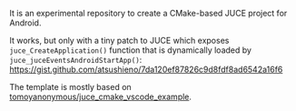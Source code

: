 It is an experimental repository to create a CMake-based JUCE project for Android.

It works, but only with a tiny patch to JUCE which exposes `juce_CreateApplication()` function that is dynamically loaded by `juce_juceEventsAndroidStartApp()`: 
https://gist.github.com/atsushieno/7da120ef87826c9d8fdf8ad6542a16f6

The template is mostly based on [tomoyanonymous/juce_cmake_vscode_example](https://github.com/tomoyanonymous/juce_cmake_vscode_example).


